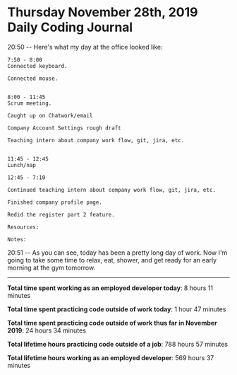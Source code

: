 # Thursday November 28th, 2019 Daily Coding Journal

20:50 -- Here's what my day at the office looked like:
```
7:50 - 8:00
Connected keyboard.

Connected mouse.


8:00 - 11:45
Scrum meeting.

Caught up on Chatwork/email

Company Account Settings rough draft

Teaching intern about company work flow, git, jira, etc.


11:45 - 12:45
Lunch/nap

12:45 - 7:10

Continued teaching intern about company work flow, git, jira, etc.

Finished company profile page.

Redid the register part 2 feature.

Resources:

Notes:
```
20:51 -- As you can see, today has been a pretty long day of work. Now I'm going to take some time to relax, eat, shower, and get ready for an early morning at the gym tomorrow.
___
**Total time spent working as an employed developer today**: 8 hours 11 minutes

**Total time spent practicing code outside of work today**: 1 hour 47 minutes

**Total time spent practicing code outside of work thus far in November 2019**: 24 hours 34 minutes

**Total lifetime hours practicing code outside of a job**: 788 hours 57 minutes

**Total lifetime hours working as an employed developer**: 569 hours 37 minutes